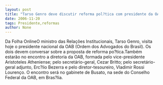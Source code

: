 ```yaml
---
layout: post
title: "Tarso Genro deve discutir reforma pol?tica com presidente da OAB "
date: 2006-11-20
tags: Presidente,reformas
author: None
---
```

Da Folha OnlineO ministro das Relações Institucionais, Tarso Genro, visita hoje o presidente nacional da OAB (Ordem dos Advogados do Brasil). Os dois devem conversar sobre a proposta de reforma po?tica.Também estarão no encontro a diretoria da OAB, formada pelo vice-presidente Aristoteles Atheniense; pelo secretário-geral, Cezar Britto; pelo secretário-geral adjunto, Erc?lio Bezerra e pelo diretor-tesoureiro, Vladimir Rossi Lourenço. O encontro será no gabinete de Busato, na sede do Conselho Federal da OAB, em Bras?lia. 